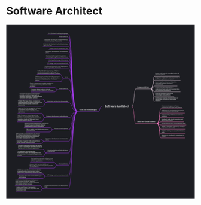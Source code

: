 # Software Architect

<img src="https://github.com/leostella97/software-architect/blob/main/img/software-architect.png?raw=true">